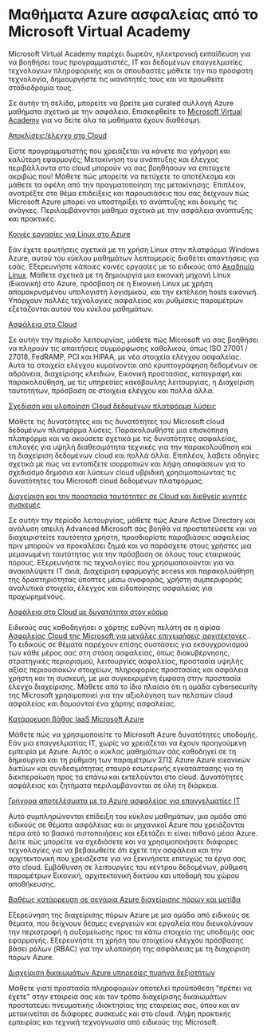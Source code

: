 <properties
   pageTitle="Μαθήματα Azure ασφαλείας από το Microsoft Virtual Academy | Microsoft Azure"
   description="Σε αυτό το άρθρο παρέχει μια curated συλλογή Azure ασφαλείας που σχετίζονται με μαθήματα από το Microsoft Virtual Academy.  Microsoft Virtual Academy παρέχει δωρεάν, ηλεκτρονική εκπαίδευση για να βοηθήσει τους προγραμματιστές, IT και δεδομένων επαγγελματίες τεχνολογιών πληροφορικής και οι σπουδαστές μάθετε την πιο πρόσφατη τεχνολογία, δημιουργήστε τις ικανότητές τους και να προωθείτε σταδιοδρομία τους."
   services="security"
   documentationCenter="na"
   authors="TomShinder"
   manager="MBaldwin"
   editor="TomSh"/>

<tags
   ms.service="security"
   ms.devlang="na"
   ms.topic="article"
   ms.tgt_pltfrm="na"
   ms.workload="na"
   ms.date="08/09/2016"
   ms.author="terrylan"/>

# <a name="azure-security-courses-from-microsoft-virtual-academy"></a>Μαθήματα Azure ασφαλείας από το Microsoft Virtual Academy

Microsoft Virtual Academy παρέχει δωρεάν, ηλεκτρονική εκπαίδευση για να βοηθήσει τους προγραμματιστές, IT και δεδομένων επαγγελματίες τεχνολογιών πληροφορικής και οι σπουδαστές μάθετε την πιο πρόσφατη τεχνολογία, δημιουργήστε τις ικανότητές τους και να προωθείτε σταδιοδρομία τους.

Σε αυτήν τη σελίδα, μπορείτε να βρείτε μια curated συλλογή Azure μαθήματα σχετικά με την ασφάλεια. Επισκεφθείτε το [Microsoft Virtual Academy](https://mva.microsoft.com/) για να δείτε όλα τα μαθήματα έχουν διαθέσιμη.

[Αποκλίσεις/έλεγχο στο Cloud](https://mva.microsoft.com/en-us/training-courses/devtest-in-the-cloud-16274?l=9aAijd7LC_2005190311)

Είστε προγραμματιστής που χρειάζεται να κάνετε πιο γρήγορη και καλύτερη εφαρμογές; Μετακίνηση του ανάπτυξης και έλεγχος περιβάλλοντα στο cloud μπορούν να σας βοηθήσουν να επιτύχετε ακριβώς που! Μάθετε πώς μπορείτε να πετύχετε το αποτέλεσμα και μάθετε τα οφέλη από την πραγματοποίηση της μετακίνησης. Επιπλέον, ανατρέξτε στο θέμα επιδείξεις και παρουσιάσεις που σας δείχνουν πώς Microsoft Azure μπορεί να υποστηρίξει το ανάπτυξης και δοκιμής τις ανάγκες. Περιλαμβάνονται μάθημα σχετικά με την ασφάλεια ανάπτυξης και πρακτικές.

[Κοινές εργασίες για Linux στο Azure](https://mva.microsoft.com/en-us/training-courses/common-tasks-for-linux-on-azure-16191?l=J0Hvb7qJC_1204668937)

Εάν έχετε ερωτήσεις σχετικά με τη χρήση Linux στην πλατφόρμα Windows Azure, αυτού του κύκλου μαθημάτων λεπτομερείς διαθέτει απαντήσεις για εσάς. Εξερευνήστε κάποιες κοινές εργασίες με το ειδικούς από [Ακαδημία Linux](https://linuxacademy.com/). Μάθετε σχετικά με τη δημιουργία μια εικονική μηχανή Linux (Εικονική) στο Azure, πρόσβαση σε η Εικονική Linux με χρήση απομακρυσμένου υπολογιστή λογισμικού, και την εκτέλεση hosts εικονική. Υπάρχουν πολλές τεχνολογίες ασφαλείας και ρυθμίσεις παραμέτρων εξετάζονται αυτού του κύκλου μαθημάτων.

[Ασφάλεια στο Cloud](https://mva.microsoft.com/en-us/training-courses/secure-the-cloud-14037?l=lQIkkst0B_5300115881)

Σε αυτήν την περίοδο λειτουργίας, μάθετε πώς Microsoft να σας βοηθήσει να πληρούν τις απαιτήσεις συμμόρφωσης καθολικού, όπως ISO 27001 / 27018, FedRAMP, PCI και HIPAA, με νέα στοιχεία ελέγχου ασφαλείας. Αυτά τα στοιχεία ελέγχου κυμαίνονται από κρυπτογράφηση δεδομένων σε αδράνεια, διαχείρισης κλειδιών, Εικονική προστασίας, καταγραφή και παρακολούθηση, με τις υπηρεσίες κακόβουλης λειτουργίας, η Διαχείριση ταυτοτήτων, πρόσβαση σε στοιχεία ελέγχου και πολλά άλλα.

[Σχεδίαση και υλοποίηση Cloud δεδομένων πλατφόρμα λύσεις](https://mva.microsoft.com/en-us/training-courses/design-and-implement-cloud-data-platform-solutions-15711?l=jbCdW0j1B_3005244527)

Μάθετε τις δυνατότητες και τις δυνατότητες του Microsoft cloud δεδομένων πλατφόρμα λύσεις. Παρακολουθήστε μια επισκόπηση πλατφόρμα και να ακούσετε σχετικά με τις δυνατότητες ασφαλείας, επιλογές για υψηλή διαθεσιμότητα τεχνικές για την παρακολούθηση και τη διαχείριση δεδομένων cloud και πολλά άλλα. Επιπλέον, λάβετε οδηγίες σχετικά με πώς να εντοπίζετε ισορροπιών και λήψη αποφάσεων για το σχεδιασμό δημόσια και λύσεων cloud υβριδική χρησιμοποιώντας τις δυνατότητες του Microsoft cloud δεδομένων πλατφόρμας.

[Διαχείριση και την προστασία ταυτότητες σε Cloud και διεθνείς κινητές συσκευές](https://mva.microsoft.com/en-us/training-courses/manage-and-secure-identities-in-a-cloud-and-mobile-world-14013?l=GIJ2GcvrB_405192797)

Σε αυτήν την περίοδο λειτουργίας, μάθετε πώς Azure Active Directory και ανάλυση απειλή Advanced Microsoft σάς βοηθά να προστατεύσετε και να διαχειριστείτε ταυτότητα χρήστη, προσδιορίστε παραβιάσεις ασφαλείας πριν μπορούν να προκαλέσει ζημιά και να παράσχετε στους χρήστες μια μεμονωμένη ταυτότητας για την πρόσβαση σε όλους τους εταιρικούς πόρους. Εξερευνήστε τις τεχνολογίες που χρησιμοποιούνται για να ανακαλύψετε IT σκιά, Διαχείριση εφαρμογής access και παρακολούθηση της δραστηριότητας ύποπτες μέσω αναφοράς, χρήστη συμπεριφοράς αναλυτικά στοιχεία, έλεγχος και ειδοποίησης ασφαλείας για προχωρημένους.

[Ασφάλεια στο Cloud με δυνατότητα στον κόσμο](https://mva.microsoft.com/en-us/training-courses/security-in-a-cloudenabled-world-12725?l=CfLHobAcB_3904300474)

Ειδικούς σας καθοδηγήσει ο χάρτης ευθύνη πελάτη σε η αφίσα [Ασφαλείας Cloud της Microsoft για μεγάλες επιχειρήσεις αρχιτέκτονες](http://www.microsoft.com/download/48121) . Το ειδικούς σε θέματα παρέχουν επίσης συστάσεις για εκσυγχρονισμού των κάθε μέρος σας στη στάση ασφαλείας, όπως διακυβέρνησης, στρατηγικές περιορισμού, λειτουργίες ασφαλείας, προστασία υψηλής αξίας περιουσιακών στοιχείων, πληροφορίες προστασίας και ασφάλεια χρήστη και τη συσκευή, με μια συγκεκριμένη έμφαση στην προστασία έλεγχο διαχείρισης. Μάθετε από το ίδιο πλαίσιο ότι η ομάδα cybersecurity της Microsoft χρησιμοποιεί για την αξιολόγηση των πελατών cloud ασφαλείας και δομούνται ένα χάρτης ασφαλείας.

[Κατάρρευση βάθος IaaS Microsoft Azure](https://mva.microsoft.com/en-us/training-courses/microsoft-azure-iaas-deep-dive-14339?l=PtppYVQgB_8300115888)

Μάθετε πώς να χρησιμοποιείτε το Microsoft Azure δυνατότητες υποδομής. Εάν μια επαγγελματίας ΙΤ, χωρίς να χρειάζεται να έχουν προηγούμενη εμπειρία με Azure. Αυτός ο κύκλος μαθημάτων σάς καθοδηγεί σε τη δημιουργία και τη ρύθμιση των παραμέτρων ΣΠΣ Azure Azure εικονικών δικτύων και συνδεσιμότητας σταυρό εσωτερικής εγκατάστασης για τη διεκπεραίωση προς τα επάνω και εκτελούνται στο cloud. Δυνατότητες ασφάλειας και ζητήματα περιλαμβάνονται σε όλη τη διάρκεια.

[Γρήγορα αποτελέσματα με το Azure ασφαλείας για επαγγελματίες IT](https://mva.microsoft.com/training-courses/getting-started-with-azure-security-for-the-it-professional-11165?l=HfHzCXSAB_7404300474)

Αυτό συμπληρώνονται επίδειξη του κύκλου μαθημάτων, μια ομάδα από ειδικούς σε θέματα ασφάλειας και οι μηχανικοί Azure που χρειάζονται πέρα από το βασικό πιστοποιήσεις και εξετάζει τι είναι πιθανό μέσα Azure. Δείτε πώς μπορείτε να σχεδιάσετε και να χρησιμοποιήσετε διάφορες τεχνολογίες για να βεβαιωθείτε ότι έχετε την ασφάλεια και την αρχιτεκτονική που χρειάζεστε για να ξεκινήσετε επιτυχώς τα έργα σας στο cloud. Εμβάθυνση σε λειτουργίες του κέντρου δεδομένων, ρύθμιση παραμέτρων Εικονική, αρχιτεκτονική δικτύου και υποδομή του χώρου αποθήκευσης.

[Βαθέως κατάρρευση σε σενάρια Azure διαχείρισης πόρων και μοτίβα](https://mva.microsoft.com/en-us/training-courses/deep-dive-into-azure-resource-manager-scenarios-and-patterns-13793?l=i1m06ZJYB_7001937557)

Εξερεύνηση της διαχείρισης πόρων Azure με μια ομάδα από ειδικούς σε θέματα, που δείχνουν δέσμες ενεργειών και εργαλεία που διευκολύνουν την περιστροφή ή αυξομείωσης προς τα κάτω στοιχεία της υποδομής σας εφαρμογής. Εξερευνήστε τη χρήση του στοιχείου ελέγχου πρόσβασης βάσει ρόλων (RBAC) για την υλοποίηση της ασφάλειας με τη διαχείριση πόρων Azure.

[Διαχείριση δικαιωμάτων Azure υπηρεσίες πυρήνα δεξιοτήτων](https://mva.microsoft.com/en-us/training-courses/azure-rights-management-services-core-skills-10500?l=QLoxMwuCB_1805094681)

Μάθετε γιατί προστασία πληροφοριών αποτελεί προϋπόθεση "πρέπει να έχετε" στην εταιρεία σας και τον τρόπο διαχείρισης δικαιωμάτων προστατεύει πνευματικής ιδιοκτησίας της εταιρείας σας, όπου και αν μετακινείται σε διάφορες συσκευές και στο cloud. Λήψη πρακτικής εμπειρίας και τεχνική τεχνογνωσία από ειδικούς της Microsoft.
